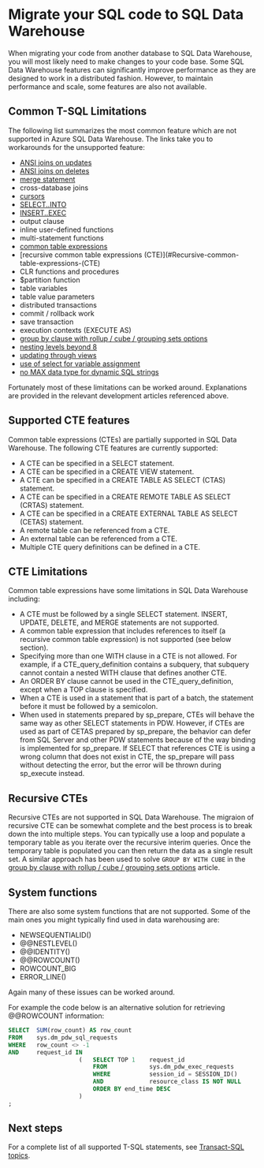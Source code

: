<properties
   pageTitle="Migrate your SQL code to SQL Data Warehouse | Microsoft Azure"
   description="Tips for migrating your SQL code to Azure SQL Data Warehouse for developing solutions."
   services="sql-data-warehouse"
   documentationCenter="NA"
   authors="lodipalm"
   manager="barbkess"
   editor=""/>

<tags
   ms.service="sql-data-warehouse"
   ms.devlang="NA"
   ms.topic="article"
   ms.tgt_pltfrm="NA"
   ms.workload="data-services"
   ms.date="06/30/2016"
   ms.author="lodipalm;barbkess;sonyama;jrj"/>

# Migrate your SQL code to SQL Data Warehouse

When migrating your code from another database to SQL Data Warehouse, you will most likely need to make changes to your code base. Some SQL Data Warehouse features can significantly improve performance as they are designed to work in a distributed fashion. However, to maintain performance and scale, some features are also not available.

## Common T-SQL Limitations

The following list summarizes the most common feature which are not supported in Azure SQL Data Warehouse. The links take you to workarounds for the unsupported feature:

- [ANSI joins on updates][]
- [ANSI joins on deletes][]
- [merge statement][]
- cross-database joins
- [cursors][]
- [SELECT..INTO][]
- [INSERT..EXEC][]
- output clause
- inline user-defined functions
- multi-statement functions
- [common table expressions](#Common-table-expressions)
- [recursive common table expressions (CTE)](#Recursive-common-table-expressions-(CTE)
- CLR functions and procedures
- $partition function
- table variables
- table value parameters
- distributed transactions
- commit / rollback work
- save transaction
- execution contexts (EXECUTE AS)
- [group by clause with rollup / cube / grouping sets options][]
- [nesting levels beyond 8][]
- [updating through views][]
- [use of select for variable assignment][]
- [no MAX data type for dynamic SQL strings][]

Fortunately most of these limitations can be worked around. Explanations are provided in the relevant development articles referenced above.

## Supported CTE features

Common table expressions (CTEs) are partially supported in SQL Data Warehouse.  The following CTE features are currently supported:

- A CTE can be specified in a SELECT statement.
- A CTE can be specified in a CREATE VIEW statement.
- A CTE can be specified in a CREATE TABLE AS SELECT (CTAS) statement.
- A CTE can be specified in a CREATE REMOTE TABLE AS SELECT (CRTAS) statement.
- A CTE can be specified in a CREATE EXTERNAL TABLE AS SELECT (CETAS) statement.
- A remote table can be referenced from a CTE.
- An external table can be referenced from a CTE.
- Multiple CTE query definitions can be defined in a CTE.

## CTE Limitations

Common table expressions have some limitations in SQL Data Warehouse including:

- A CTE must be followed by a single SELECT statement. INSERT, UPDATE, DELETE, and MERGE statements are not supported.
- A common table expression that includes references to itself (a recursive common table expression) is not supported (see below section).
- Specifying more than one WITH clause in a CTE is not allowed. For example, if a CTE_query_definition contains a subquery, that subquery cannot contain a nested WITH clause that defines another CTE.
- An ORDER BY clause cannot be used in the CTE_query_definition, except when a TOP clause is specified.
- When a CTE is used in a statement that is part of a batch, the statement before it must be followed by a semicolon.
- When used in statements prepared by sp_prepare, CTEs will behave the same way as other SELECT statements in PDW. However, if CTEs are used as part of CETAS prepared by sp_prepare, the behavior can defer from SQL Server and other PDW statements because of the way binding is implemented for sp_prepare. If SELECT that references CTE is using a wrong column that does not exist in CTE, the sp_prepare will pass without detecting the error, but the error will be thrown during sp_execute instead.

## Recursive CTEs

Recursive CTEs are not supported in SQL Data Warehouse.  The migraion of recursive CTE can be somewhat complete and the best process is to break down the into multiple steps. You can typically use a loop and populate a temporary table as you iterate over the recursive interim queries. Once the temporary table is populated you can then return the data as a single result set. A similar approach has been used to solve `GROUP BY WITH CUBE` in the [group by clause with rollup / cube / grouping sets options][] article.

## System functions

There are also some system functions that are not supported. Some of the main ones you might typically find used in data warehousing are:

- NEWSEQUENTIALID()
- @@NESTLEVEL()
- @@IDENTITY()
- @@ROWCOUNT()
- ROWCOUNT_BIG
- ERROR_LINE()

Again many of these issues can be worked around.

For example the code below is an alternative solution for retrieving @@ROWCOUNT information:

```sql
SELECT  SUM(row_count) AS row_count
FROM    sys.dm_pdw_sql_requests
WHERE   row_count <> -1
AND     request_id IN
                    (   SELECT TOP 1    request_id
                        FROM            sys.dm_pdw_exec_requests
                        WHERE           session_id = SESSION_ID()
                        AND             resource_class IS NOT NULL
                        ORDER BY end_time DESC
                    )
;
```

## Next steps
For a complete list of all supported T-SQL statements, see [Transact-SQL topics][].

<!--Image references-->

<!--Article references-->
[ANSI joins on updates]: ./sql-data-warehouse-develop-ctas.md#ansi-join-replacement-for-update-statements
[ANSI joins on deletes]: ./sql-data-warehouse-develop-ctas.md#ansi-join-replacement-for-delete-statements
[merge statement]: ./sql-data-warehouse-develop-ctas.md#replace-merge-statements
[INSERT..EXEC]: ./sql-data-warehouse-tables-temporary.md#modularizing-code
[Transact-SQL topics]: ./sql-data-warehouse-reference-tsql-statements.md

[cursors]: ./sql-data-warehouse-develop-loops.md
[SELECT..INTO]: ./sql-data-warehouse-develop-ctas.md#selectinto
[group by clause with rollup / cube / grouping sets options]: ./sql-data-warehouse-develop-group-by-options.md
[nesting levels beyond 8]: ./sql-data-warehouse-develop-transactions.md
[updating through views]: ./sql-data-warehouse-develop-views.md
[use of select for variable assignment]: ./sql-data-warehouse-develop-variable-assignment.md
[no MAX data type for dynamic SQL strings]: ./sql-data-warehouse-develop-dynamic-sql.md

<!--MSDN references-->

<!--Other Web references-->

